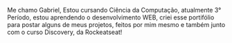 Me chamo Gabriel,
  Estou cursando Ciência da Computação, atualmente 3° Período, estou aprendendo o desenvolvimento WEB, criei esse portifólio para postar alguns de meus projetos, feitos por mim mesmo e também junto com o curso Discovery, da Rockeatseat!

